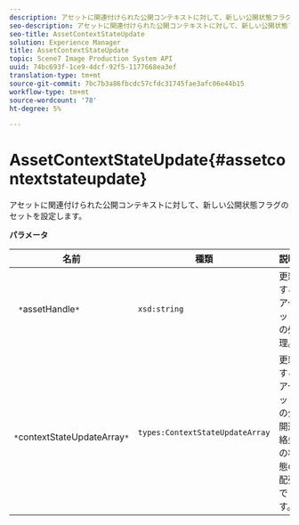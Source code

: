```yaml
---
description: アセットに関連付けられた公開コンテキストに対して、新しい公開状態フラグのセットを設定します。
seo-description: アセットに関連付けられた公開コンテキストに対して、新しい公開状態フラグのセットを設定します。
seo-title: AssetContextStateUpdate
solution: Experience Manager
title: AssetContextStateUpdate
topic: Scene7 Image Production System API
uuid: 74bc693f-1ce9-4dcf-92f5-1177668ea3ef
translation-type: tm+mt
source-git-commit: 7bc7b3a86fbcdc57cfdc31745fae3afc06e44b15
workflow-type: tm+mt
source-wordcount: '78'
ht-degree: 5%

---
```



# AssetContextStateUpdate{#assetcontextstateupdate}

アセットに関連付けられた公開コンテキストに対して、新しい公開状態フラグのセットを設定します。

**パラメータ**

| 名前 | 種類 | 説明 |
|---|---|---|
| ` *`assetHandle`*` | `xsd:string` | 更新するアセットの処理。 |
| ` *`contextStateUpdateArray`*` | `types:ContextStateUpdateArray` | 更新するアセットの公開連絡先の状態の配列です。 |

